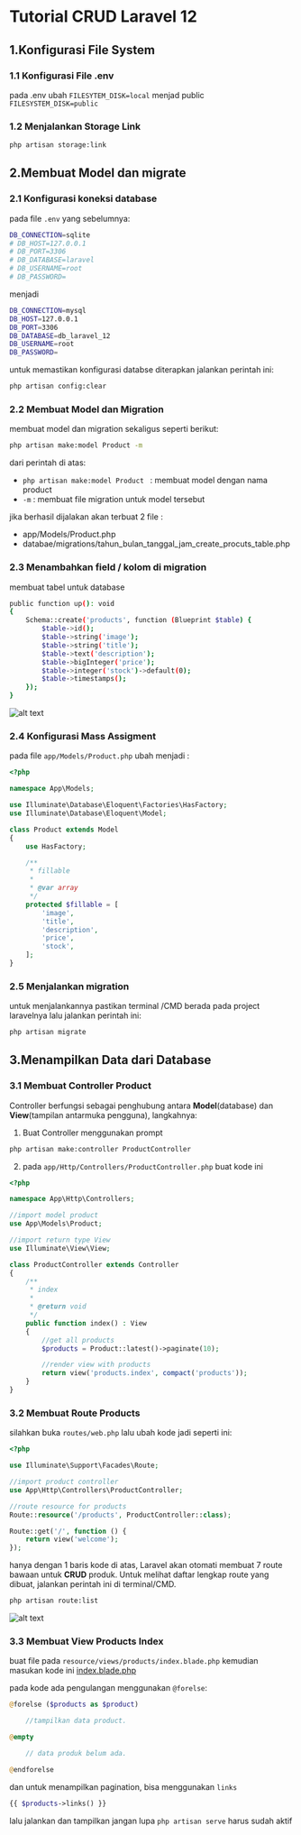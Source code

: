 # Tutorial CRUD Laravel 12

## 1.Konfigurasi File System

### 1.1 Konfigurasi File .env

pada .env ubah `FILESYTEM_DISK=local` menjad public `FILESYSTEM_DISK=public`

### 1.2 Menjalankan Storage Link

```sh
php artisan storage:link
```

## 2.Membuat Model dan migrate

### 2.1 Konfigurasi koneksi database

pada file `.env` yang sebelumnya:

```sh
DB_CONNECTION=sqlite
# DB_HOST=127.0.0.1
# DB_PORT=3306
# DB_DATABASE=laravel
# DB_USERNAME=root
# DB_PASSWORD=
```

menjadi

```sh
DB_CONNECTION=mysql
DB_HOST=127.0.0.1
DB_PORT=3306
DB_DATABASE=db_laravel_12
DB_USERNAME=root
DB_PASSWORD=
```

untuk memastikan konfigurasi databse diterapkan jalankan perintah ini:

```sh
php artisan config:clear
```

### 2.2 Membuat Model dan Migration

membuat model dan migration sekaligus seperti berikut:

```sh
php artisan make:model Product -m
```

dari perintah di atas:

-   `php artisan make:model Product ` : membuat model dengan nama product
-   `-m` : membuat file migration untuk model tersebut

jika berhasil dijalakan akan terbuat 2 file :

-   app/Models/Product.php
-   databae/migrations/tahun_bulan_tanggal_jam_create_procuts_table.php

### 2.3 Menambahkan field / kolom di migration

membuat tabel untuk database

```sh
public function up(): void
{
    Schema::create('products', function (Blueprint $table) {
        $table->id();
        $table->string('image');
        $table->string('title');
        $table->text('description');
        $table->bigInteger('price');
        $table->integer('stock')->default(0);
        $table->timestamps();
    });
}

```

![alt text](image.png)

### 2.4 Konfigurasi Mass Assigment

pada file `app/Models/Product.php` ubah menjadi :

```php
<?php

namespace App\Models;

use Illuminate\Database\Eloquent\Factories\HasFactory;
use Illuminate\Database\Eloquent\Model;

class Product extends Model
{
    use HasFactory;

    /**
     * fillable
     *
     * @var array
     */
    protected $fillable = [
        'image',
        'title',
        'description',
        'price',
        'stock',
    ];
}
```

### 2.5 Menjalankan migration

untuk menjalankannya pastikan terminal /CMD berada pada project laravelnya lalu jalankan perintah ini:

```sh
php artisan migrate
```

## 3.Menampilkan Data dari Database

### 3.1 Membuat Controller Product

Controller berfungsi sebagai penghubung antara **Model**(database) dan **View**(tampilan antarmuka pengguna), langkahnya:

1. Buat Controller menggunakan prompt

```sh
php artisan make:controller ProductController
```

2. pada `app/Http/Controllers/ProductController.php` buat kode ini

```php
<?php

namespace App\Http\Controllers;

//import model product
use App\Models\Product;

//import return type View
use Illuminate\View\View;

class ProductController extends Controller
{
    /**
     * index
     *
     * @return void
     */
    public function index() : View
    {
        //get all products
        $products = Product::latest()->paginate(10);

        //render view with products
        return view('products.index', compact('products'));
    }
}
```

### 3.2 Membuat Route Products

silahkan buka `routes/web.php` lalu ubah kode jadi seperti ini:

```php
<?php

use Illuminate\Support\Facades\Route;

//import product controller
use App\Http\Controllers\ProductController;

//route resource for products
Route::resource('/products', ProductController::class);

Route::get('/', function () {
    return view('welcome');
});
```

hanya dengan 1 baris kode di atas, Laravel akan otomati membuat 7 route bawaan untuk **CRUD** produk. Untuk melihat daftar lengkap route yang dibuat, jalankan perintah ini di terminal/CMD.

```sh
php artisan route:list
```

![alt text](image-1.png)

### 3.3 Membuat View Products Index

buat file pada `resource/views/products/index.blade.php` kemudian masukan kode ini
[index.blade.php](resources/views/products/index.blade.php)

pada kode ada pengulangan menggunakan `@forelse`:

```php
@forelse ($products as $product)

	//tampilkan data product.

@empty

	// data produk belum ada.

@endforelse
```

dan untuk menampilkan pagination, bisa menggunakan `links`

```php
{{ $products->links() }}
```

lalu jalankan dan tampilkan jangan lupa `php artisan serve` harus sudah aktif
